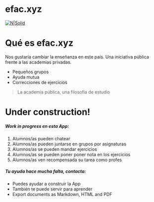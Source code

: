 # efac.xyz


[![N|Solid](http://efac.xyz/gallery_gen/8b91d7b128fee3508299061520b7f4c9_240x240.png)](http://www.youtube.com/watch?v=nRMjrv_fWxk)

# Qué es efac.xyz

Nos gustaría cambiar la enseñanza en este país. Una iniciativa pública frente a las academias privadas.

  - Pequeños grupos
  - Ayuda mutua
  - Correcciones de ejercicios

> La academia pública, una filosofía de estudio

# Under construction!
##### Work in progress en esta App:
  1. Alumnos/as pueden chatear
  2. Alumnos/as pueden juntarse en grupos por asignaturas
  3. Alumnos/as se pueden mandar ejercicios
  4. Alumnos/as se pueden poner poner nota en los ejercicios
  5. Alumnos/as ven recompensada su tarea como profes


##### Tu ayuda hace mucha falta, contacta:
  - Puedes ayudar a construir la App
  - También te puede servir para aprender
  - Export documents as Markdown, HTML and PDF

